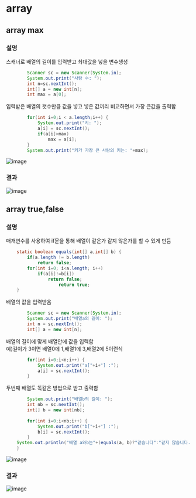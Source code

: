 # array
## array max
### 설명
스캐너로 배열의 길이를 입력받고 최대값을 넣을 변수생성
```java
		Scanner sc = new Scanner(System.in);
		System.out.print("사람 수: ");
		int n=sc.nextInt();
		int[] a = new int[n];
		int max = a[0];
```
입력받은 배열의 갯수만큼 값을 넣고 넣은 값끼리 비교하면서 가장 큰값을 출력함
```java
		for(int i=0;i < a.length;i++) {
			System.out.print("키: ");
			a[i] = sc.nextInt();
			if(a[i]>max)
				max = a[i];
		}
		System.out.print("키가 가장 큰 사람의 키는: "+max);
```
![image](https://user-images.githubusercontent.com/123055714/224601638-ea8d7328-06d7-4639-9768-f15e1b389bde.png)
### 결과
![image](https://user-images.githubusercontent.com/123055714/224601684-a1426ff5-6b79-4182-a6f1-0b6c4b34adef.png)
## array true,false
### 설명
매개변수를 사용하여 if문을 통해 배열이 같은가 같지 않은가를 할 수 있게 만듬
```java
	static boolean equals(int[] a,int[] b) {
		if(a.length != b.length)
			return false;
		for(int i=0; i<a.length; i++)
			if(a[i]!=b[i])
				return false;
					return true;
	}
```
배열의 값을 입력받음
```JAVA
		Scanner sc = new Scanner(System.in);
		System.out.print("배열a의 길이: ");
		int n = sc.nextInt();
		int[] a = new int[n];
```
배열의 길이에 맞게 배열안에 값을 입력함<br>
예)길이가 3이면 배열0에 1,배열1에 3,배열2에 5이런식
```java
		for(int i=0;i<n;i++) {
			System.out.print("a["+i+"] :");
			a[i] = sc.nextInt();
		}
```
두번째 배열도 똑같은 방법으로 받고 출력함
```java
		System.out.print("배열b의 길이: ");
		int nb = sc.nextInt();
		int[] b = new int[nb];
		
		for(int i=0;i<nb;i++) {
			System.out.print("b["+i+"] :");
			b[i] = sc.nextInt();
		}
	System.out.println("배열 a와b는"+(equals(a, b)?"같습니다":"같지 않습니다."));
	}
```
![image](https://user-images.githubusercontent.com/123055714/224603507-cae654ea-583c-4d08-bcf8-a16c350b7c4a.png)
### 결과
![image](https://user-images.githubusercontent.com/123055714/224603547-8d3ab110-4174-4dc6-983c-1581aad7c5b4.png)

